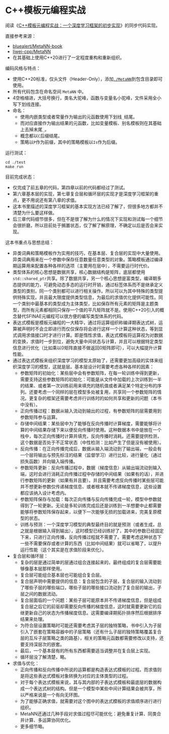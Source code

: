 # C++模板元编程实战

阅读《[C++模板元编程实战：一个深度学习框架的初步实现](https://book.douban.com/subject/30394402/)》的同步代码实现。

直接参考来源：
- [bluealert/MetaNN-book](https://github.com/bluealert/MetaNN-book)
- [liwei-cpp/MetaNN](https://github.com/liwei-cpp/MetaNN)
- 在其基础上使用C++20进行了一定程度重构和重新组织。

编码风格与特点：
- 使用C++20标准，仅头文件（Header-Only），添加[`./MetaNN`](./MetaNN/)到包含目录即可使用。
- 所有代码包含在命名空间 `MetaNN` 中。
- 4空格缩进，大括号换行，类名大驼峰，函数与变量名小驼峰，文件采用全小写下划线连接。
- 命名：
    - 使用内嵌类型或者常量作为输出的元函数使用下划线`_`结尾。
    - 而对应直接作为输出结果的元函数，比如变量模板、别名模板则在其基础上去掉末尾`_`。
    - 概念都以`C`后缀结尾。
    - 策略以`P`作为前缀，其中的策略模板以`Is`作为后缀。

运行测试：
```shell
cd ./test
make run
```

目前完成状态：
- 仅完成了前五章的代码，第四章以前的代码都经过了测试。
- 第六章基本层的实现，第七章复合层和循环层的实现才是深度学习框架的重点，更不用说还有第八章的求值。
- 这本书里描述的深度学习框架的基本实现方法已经了解了，但很多地方都并不清楚为什么要这样做。
- 后三章代码细节很多，但在不是很了解为什么的情况下实现和测试每一个细节会很折磨，所以目前处于搁置状态，仅了解了解原理，不确定以后是否会来实现。

这本书重点与思想总结：
- 异类词典和策略模板作为实用的技巧，在基本层、复合层的实现中大量使用。异类词典用来在一个参数中保存任意数量任意类型的对象。策略模板通过编译期运算用来配置各种各样的选项（主要用在层中），不需要运行时代价。
- 类型体系的核心思想是数据共享，核心数据结构是矩阵，底层都使用`std::shared_ptr`共享。除了数据共享，另一个核心思想是富类型，编译期多态提供的能力，可避免动态多态的运行时开销，通过标签体系而不是继承定义类型的类别，同一个类别都可以进行相关操作。所以可以为其中特殊的类型提供特殊实现，并且最大限度提供类型信息，为最后的求值优化提供可能性。同一个类别中最基本的类型成为主体类型，比如保存所有元素的矩阵是主题类型，而所有元素都相同只保存一个值的平凡矩阵就不是。使用C++20引入的概念替代SFINAE元编程可以很方便的编写类型体系的代码。
- 表达式模板是模板元编程的一大精华，通过将运算组织称编译期表达式树，运算被声明时不会立即进行而仅仅保存将会进行这样一个计算这种状态，等到显式调用求值接口时才进行计算。即是惰性求值，表达式模板将运算视为对数据的变换，求值时一步到位，避免大量中间状态与计算，并且可以根据特定类型信息进行优化（比如乘以0矩阵直接不做返回0矩阵即可），可以大幅提升计算性能。
- 通过表达式模板来组织深度学习的模型太原始了，还需要更加高级的实体来组织深度学习的模型，这就是层。基本层设计时需要考虑各种各样的因素：
    - 参数矩阵的初始化：某些层中会有参数矩阵，在每一轮训练中得到更新，需要支持这些参数矩阵的初始化：可能是从文件中加载的上次训练到一半的结果、或者第一次训练前用来填充的随机值或者满足某个特定分布的序列。还要考虑一个同样的层在模型多处被复用，共享同一个参数矩阵的情况。更复杂的框架还需要考虑并行训练时的如何共享和更新的问题（本书中没有）。
    - 正向传播过程：数据从输入流动到输出的过程，有参数矩阵的层需要用到参数矩阵参与运算。
    - 存储中间结果：某些层中为了能够在反向传播时计算梯度，需要能够将计算的中间结果存储下来以便反向传播时使用。这种数据本书中是放在一个栈中，每次正向传播时计算并填充，反向传播时消耗。还需要提供检测，这个数据是否处于不正常状态（中性检测：比如产生了但是没有被使用）。
    - 反向传播：在正向传播完成后，数据从输入端流动到了输出端，一般会有一个层将输出与预先标注的结果（监督学习）进行比较，进行量化（通过损失函数）并向输入端传播。
    - 参数矩阵更新：反向传播过程中，数据（梯度信息）从输出端流动到输入端，这时会进行消耗正向传播过程中存储的中间结果（如果有的话），并进行参数矩阵的更新（如果有并且要）。并且需要考虑反向传播时某些层可能并不想更新参数仅传递梯度信息、或者根本就不传递梯度信息，这些设置都应该纳入设计考虑内。
    - 参数矩阵保存与加载：每次正向传播与反向传播完成一轮，模型中参数就得到了一轮更新。无论是多轮训练完成后还是训练到一半想要中止都需要能够将参数矩阵保存起来，以便下一次能够无损的加载进来，完美复原模型的状态。
    - 训练与预测：一个深度学习模型的典型最终目的就是预测（或者生成，总之就是根据输入得到输出），这时模型已经训练好了，其中的参数已经固定下来，只进行正向传播，反向传播过程就不需要了。需要考虑这种状态下一些不需要保存或者计算的东西（比如中间结果）就可以省略了，以提升运行性能（这个其实是在求值阶段来优化）。
- 复合层和循环层：
    - 复杂的层是通过简单的层通过组合连接起来的，最终组成的复合层需要能够像基本层那样使用。
    - 复合层可能组合基本层也可能组合复合层。
    - 复合层声明中需要提供的信息：复合层包含的子层，复合层的输入流动到了哪些子层的哪些端口，哪些子层的哪些接口流动到了复合层的输出，子层之间的数据流动。
    - 复合层面临的一个问题：某些子层可能原本并不传递梯度信息，但是组成复合层之后它的前驱却需要反向传播的梯度信息，这时就需要更新它的后继更新自己的状态为传播梯度信息。这需要编译期拓扑排序然后根据排序结果来处理。
    - 为符合层设置策略时可能还需要考虑其子层的独特策略，书中引入为子层引入了嵌套在策略容器中的子层策略（还有什么子层的独特策略覆盖复合层的互斥子层策略之类的路基），相关的策略元函数都需要修改以支持，还要支持深层次的嵌套。
    - 最后，一个基本层有的所有东西都需要适当调整并在复合层上实现。
    - 循环层没了解清楚，略。
- 求值与优化：
    - 正向传播和反向传播中所说的运算都是构造表达式模板的过程。而求值则是将这些表达式模板对象转换为对应的主体类型的过程。
    - 对于每个表达式模板来说，其与其内部的子表达式模板和最底层的数据构成一个表达式树的结构。但是一个模型中某些中间计算结果会被共享，所以严格来说是一个有向无环图。
    - 为了能够正确求值，就需要对这个图中的表达式模板的求值顺序进行进行组织。
    - MetaNN还通过几种手段对求值过程尽可能优化：避免重复计算、同类合并计算、多运算协同优化。
    - 更多细节略。